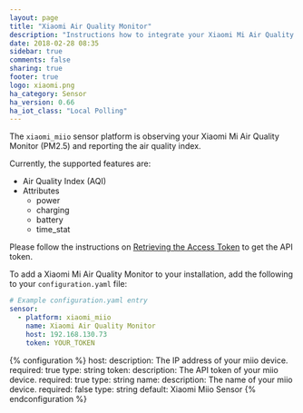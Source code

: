 ```yaml
---
layout: page
title: "Xiaomi Air Quality Monitor"
description: "Instructions how to integrate your Xiaomi Mi Air Quality Monitor within Home Assistant."
date: 2018-02-28 08:35
sidebar: true
comments: false
sharing: true
footer: true
logo: xiaomi.png
ha_category: Sensor
ha_version: 0.66
ha_iot_class: "Local Polling"
---
```


The `xiaomi_miio` sensor platform is observing your Xiaomi Mi Air Quality Monitor (PM2.5) and reporting the air quality index.

Currently, the supported features are:

- Air Quality Index (AQI)
- Attributes
  - power
  - charging
  - battery
  - time_stat

Please follow the instructions on [Retrieving the Access Token](/components/vacuum.xiaomi_miio/#retrieving-the-access-token) to get the API token.

To add a Xiaomi Mi Air Quality Monitor to your installation, add the following to your `configuration.yaml` file:

```yaml
# Example configuration.yaml entry
sensor:
  - platform: xiaomi_miio
    name: Xiaomi Air Quality Monitor
    host: 192.168.130.73
    token: YOUR_TOKEN
```

{% configuration %}
host:
  description: The IP address of your miio device.
  required: true
  type: string
token:
  description: The API token of your miio device.
  required: true
  type: string
name:
  description: The name of your miio device.
  required: false
  type: string
  default: Xiaomi Miio Sensor
{% endconfiguration %}
